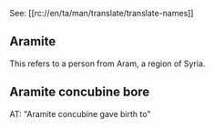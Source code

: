 See: [[rc://en/ta/man/translate/translate-names]]

## Aramite ##

This refers to a person from Aram, a region of Syria.

## Aramite concubine bore ##

AT: "Aramite concubine gave birth to"